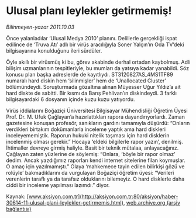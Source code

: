 # Ulusal planı leylekler getirmemiş!

*Bilinmeyen-yazar 2011.10.03*

<font class="agenda2NewsSpot">
 Önce yalanladılar ‘Ulusal Medya 2010’ planını. Delillerle gerçekliği ispat edilince de ‘Truva Atı’ adlı bir virüs aracılığıyla Soner Yalçın’ın Oda TV’deki bilgisayarına konulduğunu ileri sürdüler.
</font>
<font class="newsDetail">
 <p>
  <p class="MsoNormal">
   Öyle akıllı bir virüsmüş ki bu, görev akabinde derhal ortadan kaybolmuş. Adli bilişim uzmanlarının tespitleriyle, bu mumları da yatsıya kadar yanabildi. Söz konusu plan başka adreslerde de kayıtlıydı. ST3120827AS_4MS1TF89 numaralı hard diskin hem ‘silinmişler’ hem de ‘Unallocated Cluster’ bölümündeydi. Soruşturmada gözaltına alınan Müyesser Uğur Yıldız’a ait hard diskte de sabitti. Bir kısmı da Barış Pehlivan’ın diskindeydi. 3 farklı bilgisayardaki 6 dosyanın içinde kuzu kuzu yatıyordu.
  </p>
  <p class="MsoNormal">
   Virüs iddialarını Boğaziçi Üniversitesi Bilgisayar Mühendisliği Öğretim Üyesi Prof. Dr. M. Ufuk Çağlayan’a hazırlattıkları rapora dayandırıyorlardı. Zaman gazetesine konuşan profesör, sanıkların gardını tamamıyla düşürdü: “Onların verdikleri birtakım dokümanlarla inceleme yaptık ama hard diskleri inceleyememiştik. Raporun hukuki nitelik taşıması için hard disklerin incelenmiş olması gerekir.” Hocaya ‘eldeki bilgilerle rapor yazın’, denilmiş. İhtimaller devreye girmiş haliyle. Basit bir teknik mütalaa, anlayacağınız. Çağlayan zaten yüzlerine de söylemiş: “Onlara, ‘böyle bir rapor olmaz’ dedim. Ancak yazdığımız raporları kendi internet sitelerine filan koymuşlar. O amaç için yazılmamıştı.” Olaya ‘mahkemece tayin edilen bilirkişi gözü ve rolüyle’ bakmadıklarını da vurgulayan Boğaziçi öğretim üyesi: “Verileri verenlerin taraflı ya da tarafsız olduklarını bilemeyiz. O hard disklerle daha ciddi bir inceleme yapılması lazımdı.” diyor.
  </p>
 </p>
</font>

Kaynak: [www.aksiyon.com.tr](http://aksiyon.com.tr:80/aksiyon/haber-30614-11-ulusal-plani-leylekler-getirmemis.html), [web.archive.org (arşiv bağlantısı)](http://web.archive.org/web/20111019083514/http://aksiyon.com.tr:80/aksiyon/haber-30614-11-ulusal-plani-leylekler-getirmemis.html)
